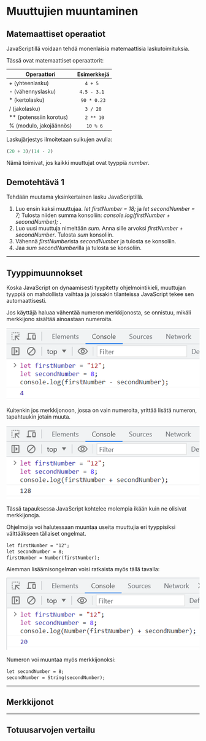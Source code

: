 # Muuttujien muuntaminen

## Matemaattiset operaatiot

JavaScriptillä voidaan tehdä monenlaisia matemaattisia laskutoimituksia.

Tässä ovat matemaattiset operaattorit:

| Operaattori    | Esimerkkejä    | 
| --------------------- |:-------------:| 
| + (yhteenlasku) | ```4 + 5 ``` | 
| - (vähennyslasku) | ```4.5 - 3.1 ``` |
| * (kertolasku)| ```90 * 0.23``` |
| / (jakolasku) | ```3 / 20``` |
| ** (potenssiin korotus) | ``` 2 ** 10``` |
| % (modulo, jakojäännös) | ``` 10 % 6``` |

Laskujärjestys ilmoitetaan sulkujen avulla:
```js
(20 + 3)/(14 - 2)
```

Nämä toimivat, jos kaikki muuttujat ovat tyyppiä *number*. 

## Demotehtävä 1

Tehdään muutama yksinkertainen lasku JavaScriptillä.

1. Luo ensin kaksi muuttujaa. *let firstNumber = 18;* ja *let secondNumber = 7;* Tulosta niiden summa konsoliin: *console.log(firstNumber + secondNumber);* . 
2. Luo uusi muuttuja nimeltään *sum*. Anna sille arvoksi *firstNumber + secondNumber*. Tulosta *sum* konsoliin.
3. Vähennä *firstNumber*ista *secondNumber* ja tulosta se konsoliin.
4. Jaa *sum* *secondNumber*illa ja tulosta se konsoliin.

___

## Tyyppimuunnokset

Koska JavaScript on dynaamisesti tyypitetty ohjelmointikieli, muuttujan tyyppiä on mahdollista vaihtaa ja joissakin tilanteissa JavaScript tekee sen automaattisesti. 

Jos käyttäjä haluaa vähentää numeron merkkijonosta, se onnistuu, mikäli merkkijono sisältää ainoastaan numeroita. 

![merkkijonosta miinustetaan numero](../kuvat/stringmiinusnumero.PNG)

Kuitenkin jos merkkijonoon, jossa on vain numeroita, yrittää lisätä numeron, tapahtuukin jotain muuta. 

![merkkijonoon lisätään numero](../kuvat/stringplusnumero.PNG)

Tässä tapauksessa JavaScript kohtelee molempia ikään kuin ne olisivat merkkijonoja. 

Ohjelmoija voi halutessaan muuntaa useita muuttujia eri tyyppisiksi välttääkseen tällaiset ongelmat.

````JS
let firstNumber = "12";
let secondNumber = 8;
firstNumber = Number(firstNumber);
````

Aiemman lisäämisongelman voisi ratkaista myös tällä tavalla: 

![merkkijonon muuntaminen](../kuvat/numeronmuunto.PNG)

Numeron voi muuntaa myös merkkijonoksi:

````JS
let secondNumber = 8;
secondNumber = String(secondNumber);
````

___

## Merkkijonot

___

## Totuusarvojen vertailu
